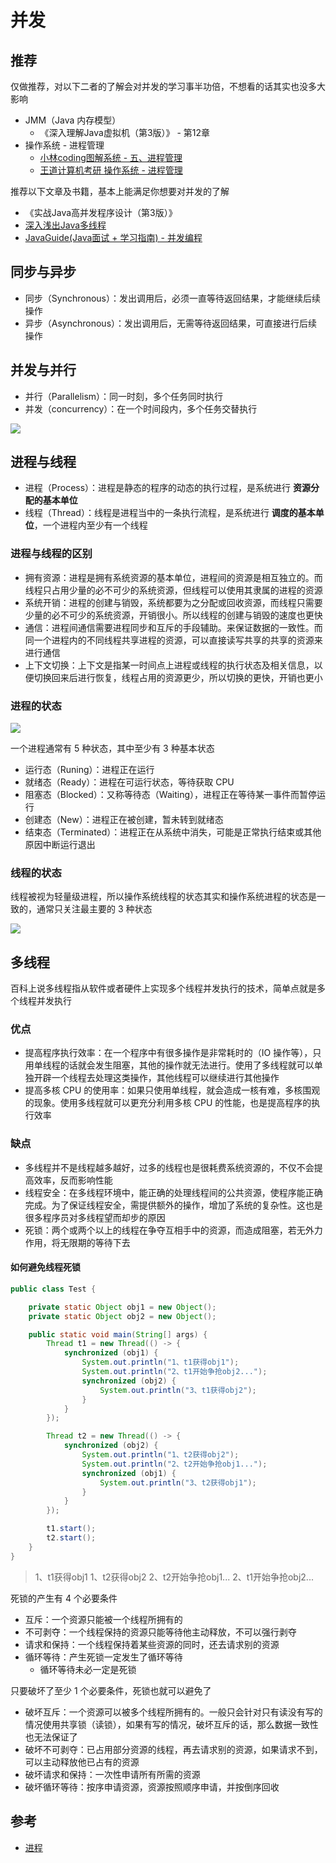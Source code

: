 # 并发

## 推荐

仅做推荐，对以下二者的了解会对并发的学习事半功倍，不想看的话其实也没多大影响

- JMM（Java 内存模型）
  - 《深入理解Java虚拟机（第3版）》 - 第12章
- 操作系统 - 进程管理
  - [小林coding图解系统 - 五、进程管理](https://xiaolincoding.com/os/4_process/process_base.html)
  - [王道计算机考研 操作系统 - 进程管理](https://www.bilibili.com/video/BV1YE411D7nH?p=12&vd_source=fe3b57380ec8b2295c6f21c0d4ffb4d8)

推荐以下文章及书籍，基本上能满足你想要对并发的了解

- 《实战Java高并发程序设计（第3版）》
- [深入浅出Java多线程](http://concurrent.redspider.group/)
- [JavaGuide(Java面试 + 学习指南) - 并发编程](https://javaguide.cn/java/concurrent/java-concurrent-questions-01.html)

## 同步与异步

- 同步（Synchronous）：发出调用后，必须一直等待返回结果，才能继续后续操作
- 异步（Asynchronous）：发出调用后，无需等待返回结果，可直接进行后续操作

## 并发与并行

- 并行（Parallelism）：同一时刻，多个任务同时执行
- 并发（concurrency）：在一个时间段内，多个任务交替执行

![](./md.assets/para_con.png)

## 进程与线程

- 进程（Process）：进程是静态的程序的动态的执行过程，是系统进行 **资源分配的基本单位**
- 线程（Thread）：线程是进程当中的一条执行流程，是系统进行 **调度的基本单位**，一个进程内至少有一个线程

### 进程与线程的区别

- 拥有资源：进程是拥有系统资源的基本单位，进程间的资源是相互独立的。而线程只占用少量的必不可少的系统资源，但线程可以使用其隶属的进程的资源
- 系统开销：进程的创建与销毁，系统都要为之分配或回收资源，而线程只需要少量的必不可少的系统资源，开销很小。所以线程的创建与销毁的速度也更快
- 通信：进程间通信需要进程同步和互斥的手段辅助。来保证数据的一致性。而同一个进程内的不同线程共享进程的资源，可以直接读写共享的共享的资源来进行通信
- 上下文切换：上下文是指某一时间点上进程或线程的执行状态及相关信息，以便切换回来后进行恢复，线程占用的资源更少，所以切换的更快，开销也更小

### 进程的状态

![](./md.assets/process_status.png)

一个进程通常有 5 种状态，其中至少有 3 种基本状态

- 运行态（Runing）：进程正在运行
- 就绪态（Ready）：进程在可运行状态，等待获取 CPU
- 阻塞态（Blocked）：又称等待态（Waiting），进程正在等待某一事件而暂停运行
- 创建态（New）：进程正在被创建，暂未转到就绪态
- 结束态（Terminated）：进程正在从系统中消失，可能是正常执行结束或其他原因中断运行退出

### 线程的状态

线程被视为轻量级进程，所以操作系统线程的状态其实和操作系统进程的状态是一致的，通常只关注最主要的 3 种状态

![](./md.assets/basic_status.png)

## 多线程

百科上说多线程指从软件或者硬件上实现多个线程并发执行的技术，简单点就是多个线程并发执行

### 优点

- 提高程序执行效率：在一个程序中有很多操作是非常耗时的（IO 操作等），只用单线程的话就会发生阻塞，其他的操作就无法进行。使用了多线程就可以单独开辟一个线程去处理这类操作，其他线程可以继续进行其他操作
- 提高多核 CPU 的使用率：如果只使用单线程，就会造成一核有难，多核围观的现象。使用多线程就可以更充分利用多核 CPU 的性能，也是提高程序的执行效率

### 缺点

- 多线程并不是线程越多越好，过多的线程也是很耗费系统资源的，不仅不会提高效率，反而影响性能
- 线程安全：在多线程环境中，能正确的处理线程间的公共资源，使程序能正确完成。为了保证线程安全，需提供额外的操作，增加了系统的复杂性。这也是很多程序员对多线程望而却步的原因
- 死锁：两个或两个以上的线程在争夺互相手中的资源，而造成阻塞，若无外力作用，将无限期的等待下去

#### 如何避免线程死锁

```java
public class Test {

    private static Object obj1 = new Object();
    private static Object obj2 = new Object();

    public static void main(String[] args) {
        Thread t1 = new Thread(() -> {
            synchronized (obj1) {
                System.out.println("1、t1获得obj1");
                System.out.println("2、t1开始争抢obj2...");
                synchronized (obj2) {
                    System.out.println("3、t1获得obj2");
                }
            }
        });

        Thread t2 = new Thread(() -> {
            synchronized (obj2) {
                System.out.println("1、t2获得obj2");
                System.out.println("2、t2开始争抢obj1...");
                synchronized (obj1) {
                    System.out.println("3、t2获得obj1");
                }
            }
        });

        t1.start();
        t2.start();
    }
}
```

> 1、t1获得obj1
> 1、t2获得obj2
> 2、t2开始争抢obj1...
> 2、t1开始争抢obj2...

死锁的产生有 4 个必要条件

- 互斥：一个资源只能被一个线程所拥有的
- 不可剥夺：一个线程保持的资源只能等待他主动释放，不可以强行剥夺
- 请求和保持：一个线程保持着某些资源的同时，还去请求别的资源
- 循环等待：产生死锁一定发生了循环等待
  - 循环等待未必一定是死锁

只要破坏了至少 1 个必要条件，死锁也就可以避免了

- 破坏互斥：一个资源可以被多个线程所拥有的。一般只会针对只有读没有写的情况使用共享锁（读锁），如果有写的情况，破坏互斥的话，那么数据一致性也无法保证了
- 破坏不可剥夺：已占用部分资源的线程，再去请求别的资源，如果请求不到，可以主动释放他已占有的资源
- 破坏请求和保持：一次性申请所有所需的资源
- 破坏循环等待：按序申请资源，资源按照顺序申请，并按倒序回收

## 参考

- [进程](https://zh.wikipedia.org/wiki/%E8%A1%8C%E7%A8%8B)
